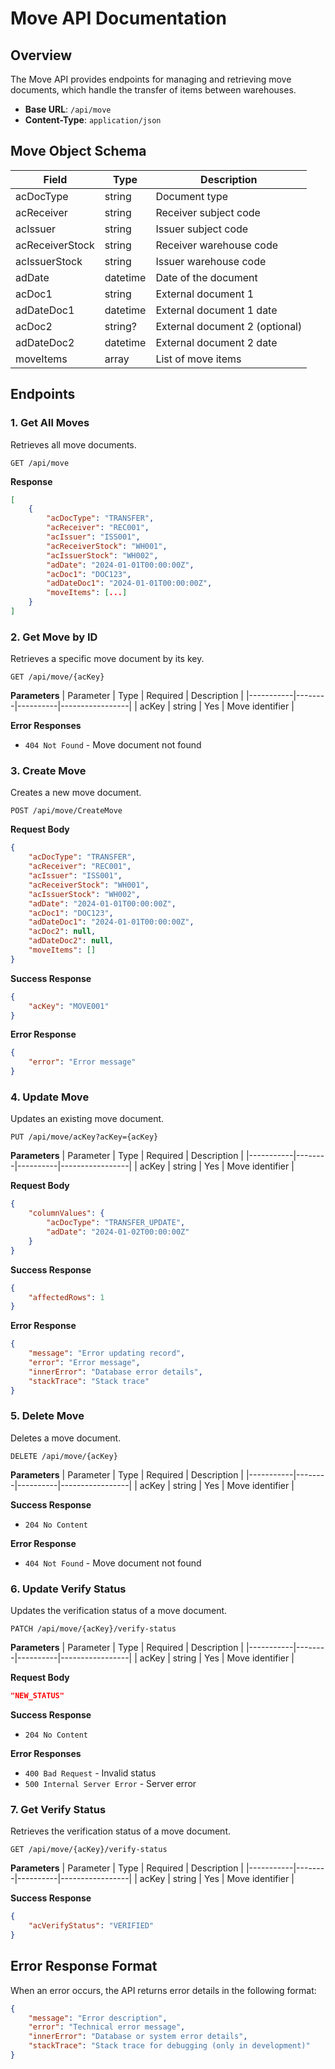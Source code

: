 # Move API Documentation

## Overview
The Move API provides endpoints for managing and retrieving move documents, which handle the transfer of items between warehouses.

- **Base URL**: `/api/move`
- **Content-Type**: `application/json`

## Move Object Schema
| Field          | Type     | Description                    |
|----------------|----------|----------------------------    |
| acDocType      | string   | Document type                  |
| acReceiver     | string   | Receiver subject code          |
| acIssuer       | string   | Issuer subject code            |
| acReceiverStock| string   | Receiver warehouse code        |
| acIssuerStock  | string   | Issuer warehouse code          |
| adDate         | datetime | Date of the document           |
| acDoc1         | string   | External document 1            |
| adDateDoc1     | datetime | External document 1 date       |
| acDoc2         | string?  | External document 2 (optional) |
| adDateDoc2     | datetime | External document 2 date       |
| moveItems      | array    | List of move items             |

## Endpoints

### 1. Get All Moves
Retrieves all move documents.

```http
GET /api/move
```

**Response**
```json
[
    {
        "acDocType": "TRANSFER",
        "acReceiver": "REC001",
        "acIssuer": "ISS001",
        "acReceiverStock": "WH001",
        "acIssuerStock": "WH002",
        "adDate": "2024-01-01T00:00:00Z",
        "acDoc1": "DOC123",
        "adDateDoc1": "2024-01-01T00:00:00Z",
        "moveItems": [...]
    }
]
```

### 2. Get Move by ID
Retrieves a specific move document by its key.

```http
GET /api/move/{acKey}
```

**Parameters**
| Parameter | Type   | Required | Description     |
|-----------|--------|----------|-----------------|
| acKey     | string | Yes      | Move identifier |

**Error Responses**
- `404 Not Found` - Move document not found

### 3. Create Move
Creates a new move document.

```http
POST /api/move/CreateMove
```

**Request Body**
```json
{
    "acDocType": "TRANSFER",
    "acReceiver": "REC001",
    "acIssuer": "ISS001",
    "acReceiverStock": "WH001",
    "acIssuerStock": "WH002",
    "adDate": "2024-01-01T00:00:00Z",
    "acDoc1": "DOC123",
    "adDateDoc1": "2024-01-01T00:00:00Z",
    "acDoc2": null,
    "adDateDoc2": null,
    "moveItems": []
}
```

**Success Response**
```json
{
    "acKey": "MOVE001"
}
```

**Error Response**
```json
{
    "error": "Error message"
}
```

### 4. Update Move
Updates an existing move document.

```http
PUT /api/move/acKey?acKey={acKey}
```

**Parameters**
| Parameter | Type   | Required | Description     |
|-----------|--------|----------|-----------------|
| acKey     | string | Yes      | Move identifier |

**Request Body**
```json
{
    "columnValues": {
        "acDocType": "TRANSFER_UPDATE",
        "adDate": "2024-01-02T00:00:00Z"
    }
}
```

**Success Response**
```json
{
    "affectedRows": 1
}
```

**Error Response**
```json
{
    "message": "Error updating record",
    "error": "Error message",
    "innerError": "Database error details",
    "stackTrace": "Stack trace"
}
```

### 5. Delete Move
Deletes a move document.

```http
DELETE /api/move/{acKey}
```

**Parameters**
| Parameter | Type   | Required | Description     |
|-----------|--------|----------|-----------------|
| acKey     | string | Yes      | Move identifier |

**Success Response**
- `204 No Content`

**Error Response**
- `404 Not Found` - Move document not found

### 6. Update Verify Status
Updates the verification status of a move document.

```http
PATCH /api/move/{acKey}/verify-status
```

**Parameters**
| Parameter | Type   | Required | Description     |
|-----------|--------|----------|-----------------|
| acKey     | string | Yes      | Move identifier |

**Request Body**
```json
"NEW_STATUS"
```

**Success Response**
- `204 No Content`

**Error Responses**
- `400 Bad Request` - Invalid status
- `500 Internal Server Error` - Server error

### 7. Get Verify Status
Retrieves the verification status of a move document.

```http
GET /api/move/{acKey}/verify-status
```

**Parameters**
| Parameter | Type   | Required | Description     |
|-----------|--------|----------|-----------------|
| acKey     | string | Yes      | Move identifier |

**Success Response**
```json
{
    "acVerifyStatus": "VERIFIED"
}
```

## Error Response Format
When an error occurs, the API returns error details in the following format:

```json
{
    "message": "Error description",
    "error": "Technical error message",
    "innerError": "Database or system error details",
    "stackTrace": "Stack trace for debugging (only in development)"
}
```